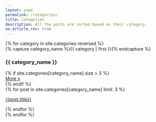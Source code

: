 ```yaml
---
layout: page
permalink: /categories/
title: Categories
description: All the posts are sorted based on their category.
no_article_rev: true
---
```


<div class="categories-page">
  {% for category in site.categories reversed %}
  <div class="archive-group rev">
    {% capture category_name %}{{ category | first }}{% endcapture %}
    <a name="{{ category_name | slugify }}"></a>
    <div>
      <h3 class="category-head custom-category-head">{{ category_name }}</h3>
      {% if site.categories[category_name].size > 3 %}
        <a class="nostyle" href="{{ site.baseurl }}/categories/{{ category_name | downcase | replace: ' ', '-' }}">
          <div class="custom-category-more">
            <span>More &raquo;</span>
          </div>
        </a>
      {% endif %}
    </div>
    <div class="row">
      {% for post in site.categories[category_name] limit: 3 %}
      <div class="col-md-4">
        <a class="nostyle" href="{{ site.baseurl }}{{ post.url }}">
          <div class="cards">
            <div class="image" style="background-image: url({{site.baseurl}}{{post.image}})"></div>
            <p class="text-center">{{post.title}}</p>
          </div>
        </a>
      </div>
      {% endfor %}
    </div>
  </div>
  {% endfor %}
</div>